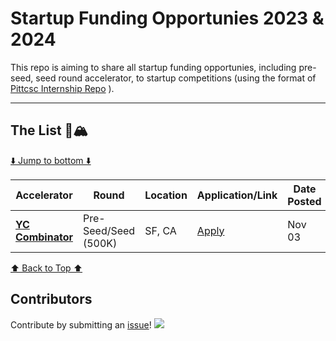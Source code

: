 # Startup Funding Opportunies 2023 & 2024

This repo is aiming to share all startup funding opportunies, including pre-seed, seed round accelerator, to startup competitions (using the format of <a href="https://github.com/SimplifyJobs/Summer2024-Internships">Pittcsc Internship Repo</a> ).
<!-- 
🙏 **Contribute by submitting an [issue](https://github.com/SimplifyJobs/Summer2024-Internships/issues/new/choose)! See the contribution guidelines [here](./CONTRIBUTING.md)!** 🙏 -->

---

## The List 🚴🏔
[⬇️ Jump to bottom ⬇️](https://github.com/CoderJeffrey/Startup-funding-opportunitiess#we-love-our-contributors)
<!-- Please leave a one line gap between this and the table TABLE_START (DO NOT CHANGE THIS LINE) -->

| Accelerator | Round | Location | Application/Link | Date Posted |
| ------- | ---- | -------- | ---------------- | ----------- |
| **[YC Combinator](https://www.ycombinator.com/apply)** | Pre-Seed/Seed (500K) | SF, CA | <a href="https://www.ycombinator.com/apply">Apply</a> | Nov 03 |


<!-- Please leave a one line gap between this and the table TABLE_END (DO NOT CHANGE THIS LINE) -->
[⬆️ Back to Top ⬆️](https://github.com/CoderJeffrey/Startup-funding-opportunities#Contributors)

## Contributors

Contribute by submitting an [issue](https://github.com/CoderJeffrey/Startup-funding-opportunities/issues/new/choose)!
<a href="https://github.com/CoderJeffrey/Startup-funding-opportunities/graphs/contributors">
<img src="https://contrib.rocks/image?repo=CoderJeffrey/Startup-funding-opportunitiess&columns=24&max=480" />
</a>
